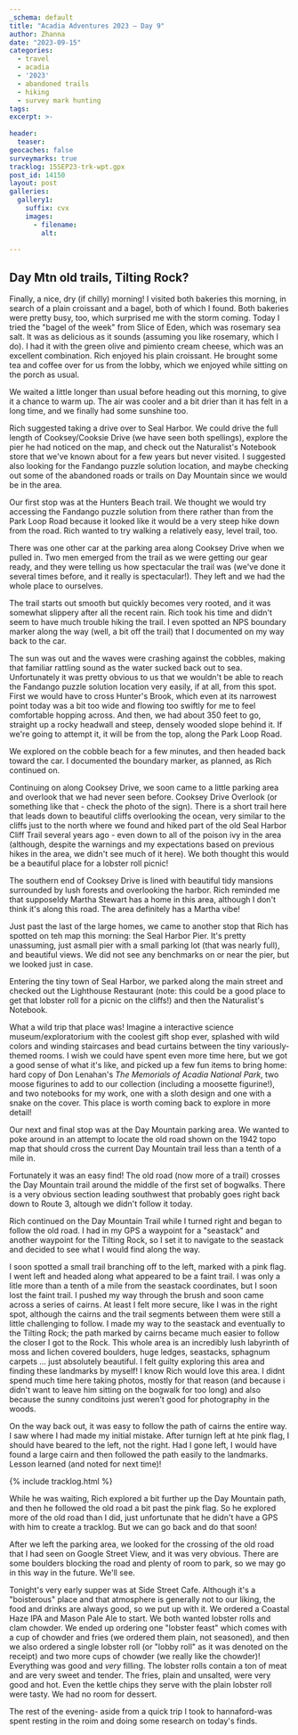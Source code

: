 ```yaml
---
_schema: default
title: "Acadia Adventures 2023 – Day 9"
author: Zhanna
date: "2023-09-15"
categories: 
  - travel
  - acadia
  - '2023'
  - abandoned trails
  - hiking
  - survey mark hunting
tags:
excerpt: >-
  
header:
  teaser:
geocaches: false
surveymarks: true
tracklog: 15SEP23-trk-wpt.gpx
post_id: 14150
layout: post
galleries:
  gallery1:
    suffix: cvx
    images:
      - filename: 
        alt:
    
---
```


## Day Mtn old trails, Tilting Rock?

Finally, a nice, dry (if chilly) morning! I visited both bakeries this morning, in search of a plain croissant and a bagel, both of which I found. Both bakeries were pretty busy, too, which surprised me with the storm coming. Today I tried the "bagel of the week" from Slice of Eden, which was rosemary sea salt. It was as delicious as it sounds (assuming you like rosemary, which I do). I had it with the green olive and pimiento cream cheese, which was an excellent combination. Rich enjoyed his plain croissant. He brought some tea and coffee over for us from the lobby, which we enjoyed while sitting on the porch as usual.

We waited a little longer than usual before heading out this morning, to give it a chance to warm up. The air was cooler and a bit drier than it has felt in a long time, and we finally had some sunshine too. 

Rich suggested taking a drive over to Seal Harbor. We could drive the full length of Cooksey/Cooksie Drive (we have seen both spellings), explore the pier he had noticed on the map, and check out the Naturalist's Notebook store that we've known about for a few years but never visited. I suggested also looking for the Fandango puzzle solution location, and maybe checking out some of the abandoned roads or trails on Day Mountain since we would be in the area.

Our first stop was at the Hunters Beach trail. We thought we would try accessing the Fandango puzzle solution from there rather than from the Park Loop Road because it looked like it would be a very steep hike down from the road. Rich wanted to try walking a relatively easy, level trail, too. 

There was one other car at the parking area along Cooksey Drive when we pulled in. Two men emerged from the trail as we were getting our gear ready, and they were telling us how spectacular the trail was (we've done it several times before, and it really is spectacular!). They left and we had the whole place to ourselves.  

The trail starts out smooth but quickly becomes very rooted, and it was somewhat slippery after all the recent rain. Rich took his time and didn't seem to have much trouble hiking the trail. I even spotted an NPS boundary marker along the way (well, a bit off the trail) that I documented on my way back to the car.

The sun was out and the waves were crashing against the cobbles, making that familiar rattling sound as the water sucked back out to sea. Unfortunately it was pretty obvious to us that we wouldn't be able to reach the Fandango puzzle solution location very easily, if at all, from this spot. First we would have to cross Hunter's Brook, which even at its narrowest point today was a bit too wide and flowing too swiftly for me to feel comfortable hopping across. And then, we had about 350 feet to go, straight up a rocky headwall and steep, densely wooded slope behind it. If we're going to attempt it, it will be from the top, along the Park Loop Road. 

We explored on the cobble beach for a few minutes, and then headed back toward the car. I documented the boundary marker, as planned, as Rich continued on. 

Continuing on along Cooksey Drive, we soon came to a little parking area and overlook that we had never seen before. Cooksey Drive Overlook (or something like that - check the photo of the sign). There is a short trail here that leads down to beautiful cliffs overlooking the ocean, very similar to the cliffs just to the north where we found and hiked part of the old Seal Harbor Cliff Trail several years ago - even down to all of the poison ivy in the area (although, despite the warnings and my expectations based on previous hikes in the area, we didn't see much of it here). We both thought this would be a beautiful place for a lobster roll picnic!

The southern end of Cooksey Drive is lined with beautiful tidy mansions surrounded by lush forests and overlooking the harbor. Rich reminded me that supposeldy Martha Stewart has a home in this area, although I don't think it's along this road. The area definitely has a Martha vibe!

Just past the last of the large homes, we came to another stop that Rich has spotted on teh map this morning: the Seal Harbor Pier. It's pretty unassuming, just asmall pier with a small parking lot (that was nearly full), and beautiful views. We did not see any benchmarks on or near the pier, but we looked just in case.

Entering the tiny town of Seal Harbor, we parked along the main street and checked out the Lighthouse Restaurant (note: this could be a good place to get that lobster roll for a picnic on the cliffs!) and then the Naturalist's Notebook.

What a wild trip that place was! Imagine a interactive science museum/exploratorium with the coolest gift shop ever, splashed with wild colors and winding staircases and bead curtains between the tiny variously-themed rooms. I wish we could have spent even more time here, but we got a good sense of what it's like, and picked up a few fun items to bring home: hard copy of Don Lenahan's _The Memorials of Acadia National Park_, two moose figurines to add to our collection (including a moosette figurine!), and two notebooks for my work, one with a sloth design and one with a snake on the cover. This place is worth coming back to explore in more detail!

Our next and final stop was at the Day Mountain parking area. We wanted to poke around in an attempt to locate the old road shown on the 1942 topo map that should cross the current Day Mountain trail less than a tenth of a mile in.

Fortunately it was an easy find! The old road (now more of a trail) crosses the Day Mountain trail around the middle of the first set of bogwalks. There is a very obvious section leading southwest that probably goes right back down to Route 3, altough we didn't follow it today. 

Rich continued on the Day Mountain Trail while I turned right and began to follow the old road. I had in my GPS a waypoint for a "seastack" and another waypoint for the Tilting Rock, so I set it to navigate to the seastack and decided to see what I would find along the way.

I soon spotted a small trail branching off to the left, marked with a pink flag. I went left and headed along what appeared to be a faint trail. I was only a litle more than a tenth of a mile from the seastack coordinates, but I soon lost the faint trail. I pushed my way through the brush and soon came across a series of cairns. At least I felt more secure, like I was in the right spot, although the cairns and the trail segments between them were still a little challenging to follow. I made my way to the seastack and eventually to the Tilting Rock; the path marked by cairns became much easier to follow the closer I got to the Rock. This whole area is an incredibly lush labyrinth of moss and lichen covered boulders, huge ledges, seastacks, sphagnum carpets ... just absolutely beautiful. I felt guilty exploring this area and finding these landmarks by myself! I know Rich would love this area. I didnt spend much time here taking photos, mostly for that reason (and because i didn't want to leave him sitting on the bogwalk for too long) and also because the sunny conditoins just weren't good for photography in the woods.

On the way back out, it was easy to follow the path of cairns the entire way. I saw where I had made my initial mistake. After turnign left at hte pink flag, I should have beared to the left, not the right. Had I gone left, I would have found a large cairn and then followed the path easily to the landmarks. Lesson learned (and noted for next time)!

{% include tracklog.html %}

While he was waiting, Rich explored a bit further up the Day Mountain path, and then he followed the old road a bit past the pink flag. So he explored more of the old road than I did, just unfortunate that he didn't have a GPS with him to create a tracklog. But we can go back and do that soon!

After we left the parking area, we looked for the crossing of the old road that I had seen on Google Street View, and it was very obvious. There are some boulders blocking the road and plenty of room to park, so we may go in this way in the future. We'll see.

Tonight's very early supper was at Side Street Cafe. Although it's a "boisterous" place and that atmosphere is generally not to our liking, the food and drinks are always good, so we put up with it. We ordered a Coastal Haze IPA and Mason Pale Ale to start. We both wanted lobster rolls and clam chowder. We ended up ordering one "lobster feast" which comes with a cup of chowder and fries (we ordered them plain, not seasoned), and then we also ordered a single lobster roll (or "lobby roll" as it was denoted on the receipt) and two more cups of chowder (we really like the chowder)! Everything was good and _very_ filling. The lobster rolls contain a ton of meat and are very sweet and tender. The fries, plain and unsalted, were very good and hot. Even the kettle chips they serve with the plain lobster roll were tasty. We had no room for dessert. 

The rest of the evening- aside from a quick trip I took to hannaford-was spent resting in the roim and doing some research on today's finds.
